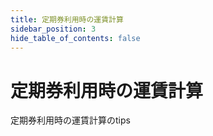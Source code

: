 ```yaml
---
title: 定期券利用時の運賃計算
sidebar_position: 3
hide_table_of_contents: false
---
```


# 定期券利用時の運賃計算
定期券利用時の運賃計算のtips